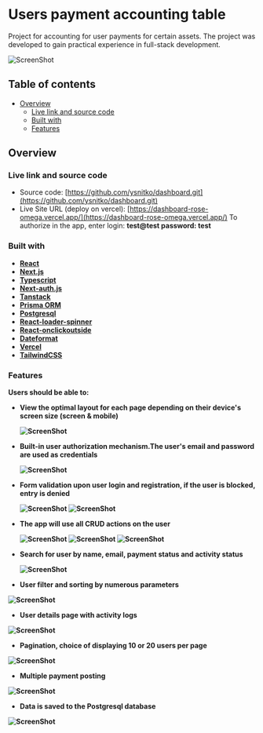# Users payment accounting table

Project for accounting for user payments for certain assets. The project was developed to gain practical experience in full-stack development.

![ScreenShot](https://github.com/ysnitko/dashboard/blob/main/public/assets/home-page.png)

## Table of contents

- [Overview](#overview)
  - [Live link and source code](#live-link-and-source-code)
  - [Built with](#built-with)
  - [Features](#features)

## Overview

### Live link and source code

- Source code: [https://github.com/ysnitko/dashboard.git](https://github.com/ysnitko/dashboard.git)
- Live Site URL (deploy on vercel): [https://dashboard-rose-omega.vercel.app/](https://dashboard-rose-omega.vercel.app/)
  To authorize in the app, enter login: <strong>test@test<strong> password: <strong>test</strong>

### Built with

- [React](https://reactjs.org/)
- [Next.js](https://nextjs.org/)
- [Typescript](https://www.typescriptlang.org/)
- [Next-auth.js](next-auth.js)
- [Tanstack](https://tanstack.com/)
- [Prisma ORM](https://www.prisma.io/)
- [Postgresql](https://www.postgresql.org/)
- [React-loader-spinner](https://www.npmjs.com/package/react-loader-spinner)
- [React-onclickoutside](https://www.npmjs.com/package/react-onclickoutside)
- [Dateformat](https://www.npmjs.com/package/dateformat)
- [Vercel](https://vercel.com/)
- [TailwindCSS](https://tailwindcss.com/)

### Features

Users should be able to:

- View the optimal layout for each page depending on their device's screen size (screen & mobile)

  ![ScreenShot](https://github.com/ysnitko/dashboard/blob/main/public/assets/mobile.png)

- Built-in user authorization mechanism.The user's email and password are used as credentials

  ![ScreenShot](https://github.com/ysnitko/dashboard/blob/main/public/assets/sign-in.png)

- Form validation upon user login and registration, if the user is blocked, entry is denied

  ![ScreenShot](https://github.com/ysnitko/dashboard/blob/main/public/assets/valid-reg.png)
  ![ScreenShot](https://github.com/ysnitko/dashboard/blob/main/public/assets/validate-signin.png)

- The app will use all CRUD actions on the user

  ![ScreenShot](https://github.com/ysnitko/dashboard/blob/main/public/assets/create-user.png)
  ![ScreenShot](https://github.com/ysnitko/dashboard/blob/main/public/assets/edit-in.png)
  ![ScreenShot](https://github.com/ysnitko/dashboard/blob/main/public/assets/padd-menu.png)

- Search for user by name, email, payment status and activity status

  ![ScreenShot](https://github.com/ysnitko/dashboard/blob/main/public/assets/search.png)

- User filter and sorting by numerous parameters

![ScreenShot](https://github.com/ysnitko/dashboard/blob/main/public/assets/filter-sort.png)

- User details page with activity logs

![ScreenShot](https://github.com/ysnitko/dashboard/blob/main/public/assets/user-details.png)

- Pagination, choice of displaying 10 or 20 users per page

![ScreenShot](https://github.com/ysnitko/dashboard/blob/main/public/assets/pagination.png)

- Multiple payment posting

![ScreenShot](https://github.com/ysnitko/dashboard/blob/main/public/assets/multiple-pay.png)

- Data is saved to the Postgresql database

![ScreenShot](https://github.com/ysnitko/dashboard/blob/main/public/assets/db.png)
